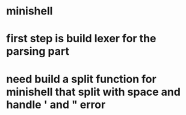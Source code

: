 # minishell

# first step is build lexer for the parsing part
# need build a split function for minishell that split with space and handle ' and " error 